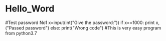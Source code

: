 # Hello_Word
#Test password No1
x=input(int("Give the password:"))
if x==1000:
     print x, ("Passed password")
else:
    print("Wrong code")
#This is very easy program from python3.7
